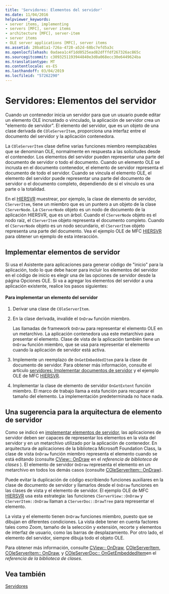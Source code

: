 ```yaml
---
title: 'Servidores: Elementos del servidor'
ms.date: 11/04/2016
helpviewer_keywords:
- server items, implementing
- servers [MFC], server items
- architecture [MFC], server-item
- server items
- OLE server applications [MFC], server items
ms.assetid: 28ba81a1-726a-4728-a52d-68bc7efd5a3c
ms.openlocfilehash: 0adaea1c4f1dd0525ead82dfffdf267326ac865c
ms.sourcegitcommit: c3093251193944840e3d0a068ecc30e6449624ba
ms.translationtype: MT
ms.contentlocale: es-ES
ms.lasthandoff: 03/04/2019
ms.locfileid: "57262290"
---
```

# <a name="servers-server-items"></a>Servidores: Elementos del servidor

Cuando un contenedor inicia un servidor para que un usuario puede editar un elemento OLE incrustado o vinculado, la aplicación de servidor crea un "elemento de servidor". El elemento del servidor, que es un objeto de una clase derivada de `COleServerItem`, proporciona una interfaz entre el documento del servidor y la aplicación contenedora.

La `COleServerItem` clase define varias funciones miembro reemplazables que se denominan OLE, normalmente en respuesta a las solicitudes desde el contenedor. Los elementos del servidor pueden representar una parte del documento de servidor o todo el documento. Cuando un elemento OLE se incrusta en el documento contenedor, el elemento de servidor representa el documento de todo el servidor. Cuando se vincula el elemento OLE, el elemento del servidor puede representar una parte del documento de servidor o el documento completo, dependiendo de si el vínculo es una parte o la totalidad.

En el [HIERSVR](../visual-cpp-samples.md) muestrear, por ejemplo, la clase de elemento de servidor, `CServerItem`, tiene un miembro que es un puntero a un objeto de la clase `CServerNode`. La `CServerNode` objeto es un nodo de documento de la aplicación HIERSVR, que es un árbol. Cuando el `CServerNode` objeto es el nodo raíz, el `CServerItem` objeto representa el documento completo. Cuando el `CServerNode` objeto es un nodo secundario, el `CServerItem` objeto representa una parte del documento. Vea el ejemplo OLE de MFC [HIERSVR](../visual-cpp-samples.md) para obtener un ejemplo de esta interacción.

##  <a name="_core_implementing_server_items"></a> Implementar elementos de servidor

Si usa el Asistente para aplicaciones para generar código de "inicio" para la aplicación, todo lo que debe hacer para incluir los elementos del servidor en el código de inicio es elegir una de las opciones de servidor desde la página Opciones OLE. Si va a agregar los elementos del servidor a una aplicación existente, realice los pasos siguientes:

#### <a name="to-implement-a-server-item"></a>Para implementar un elemento del servidor

1. Derivar una clase de `COleServerItem`.

1. En la clase derivada, invalide el `OnDraw` función miembro.

   Las llamadas de framework `OnDraw` para representar el elemento OLE en un metarchivo. La aplicación contenedora usa este metarchivo para presentar el elemento. Clase de vista de la aplicación también tiene un `OnDraw` función miembro, que se usa para representar el elemento cuando la aplicación de servidor está activa.

1. Implemente un reemplazo de `OnGetEmbeddedItem` para la clase de documento de servidor. Para obtener más información, consulte el artículo [servidores: Implementar documentos de servidor](../mfc/servers-implementing-server-documents.md) y el ejemplo OLE de MFC [HIERSVR](../visual-cpp-samples.md).

1. Implementar la clase de elemento de servidor `OnGetExtent` función miembro. El marco de trabajo llama a esta función para recuperar el tamaño del elemento. La implementación predeterminada no hace nada.

##  <a name="_core_a_tip_for_server.2d.item_architecture"></a> Una sugerencia para la arquitectura de elemento de servidor

Como se indicó en [implementar elementos de servidor](#_core_implementing_server_items), las aplicaciones de servidor deben ser capaces de representar los elementos en la vista del servidor y en un metarchivo utilizado por la aplicación de contenedor. En arquitectura de aplicaciones de la biblioteca Microsoft Foundation Class, la clase de vista `OnDraw` función miembro representa el elemento cuando se está editando (consulte [CView:: OnDraw](../mfc/reference/cview-class.md#ondraw) en el *referencia de biblioteca de clases* ). El elemento de servidor `OnDraw` representa el elemento en un metarchivo en todos los demás casos (consulte [COleServerItem:: OnDraw](../mfc/reference/coleserveritem-class.md#ondraw)).

Puede evitar la duplicación de código escribiendo funciones auxiliares en la clase de documento de servidor y llamarlos desde el `OnDraw` funciones en las clases de vista y el elemento de servidor. El ejemplo OLE de MFC [HIERSVR](../visual-cpp-samples.md) usa esta estrategia: las funciones `CServerView::OnDraw` y `CServerItem::OnDraw` llaman a `CServerDoc::DrawTree` para representar el elemento.

La vista y el elemento tienen `OnDraw` funciones miembro, puesto que se dibujan en diferentes condiciones. La vista debe tener en cuenta factores tales como Zoom, tamaño de la selección y extensión, recorte y elementos de interfaz de usuario, como las barras de desplazamiento. Por otro lado, el elemento del servidor, siempre dibuja todo el objeto OLE.

Para obtener más información, consulte [CView:: OnDraw](../mfc/reference/cview-class.md#ondraw), [COleServerItem](../mfc/reference/coleserveritem-class.md), [COleServerItem:: OnDraw](../mfc/reference/coleserveritem-class.md#ondraw), y [COleServerDoc:: OnGetEmbeddedItem](../mfc/reference/coleserverdoc-class.md#ongetembeddeditem)en el *referencia de la biblioteca de clases*.

## <a name="see-also"></a>Vea también

[Servidores](../mfc/servers.md)
